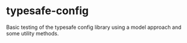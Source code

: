# typesafe-config

Basic testing of the typesafe config library using a model approach and some utility methods.